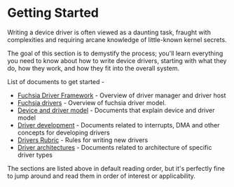 

<!--
    (C) Copyright 2018 The Fuchsia Authors. All rights reserved.
    Use of this source code is governed by a BSD-style license that can be
    found in the LICENSE file.
-->

# Getting Started

Writing a device driver is often viewed as a daunting task, fraught with complexities
and requiring arcane knowledge of little-known kernel secrets.

The goal of this section is to demystify the process; you'll learn everything you
need to know about how to write device drivers, starting with what they do, how
they work, and how they fit into the overall system.

List of documents to get started -

* [Fuchsia Driver Framework][fdf] - Overview of driver manager and driver host
* [Fuchsia drivers][fuchsia-drivers-overview] - Overview of fuchsia driver model.
* [Device and driver model][device-driver-model] - Documents that explain device and driver model
* [Driver development][driver-development] - Documents related to interrupts, DMA and other concepts
for developing drivers
* [Drivers Rubric][driver-rubric] - Rules for writing new drivers
* [Driver architectures][driver-architectures] - Documents related to architecture of specific
driver types

The sections are listed above in default reading order, but it's perfectly fine to jump around and
read them in order of interest or applicability.


<!-- xrefs -->
[fdf]: /docs/concepts/drivers/fdf.md
[driver-rubric]: /docs/development/drivers/developer_guide/rubric.md
[fuchsia-drivers-overview]: /docs/concepts/drivers/device_driver_model/introduction.md
[device-driver-model]: /docs/development/drivers/concepts/device_driver_model/README.md
[driver-development]: /docs/development/drivers/concepts/driver_development/README.md
[driver-architectures]: /docs/development/drivers/concepts/driver_architectures/README.md
